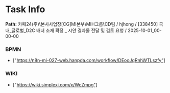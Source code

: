 # Task Info

**Path:** 카페24(주)\본사사업장\[CG]MI본부\MIH그룹\CD팀 / hjhong / [338450] 국내_글로벌_D2C 배너 소재 확정 _ 시안 결과물 전달 및 검토 요청 / 2025-10-01_00-00-00

### BPMN
- ["https://n8n-mi-027-web.hanpda.com/workflow/DEooJqRnhWTLszfy"]

### WIKI
- ["https://wiki.simplexi.com/x/WcZmpg"]

